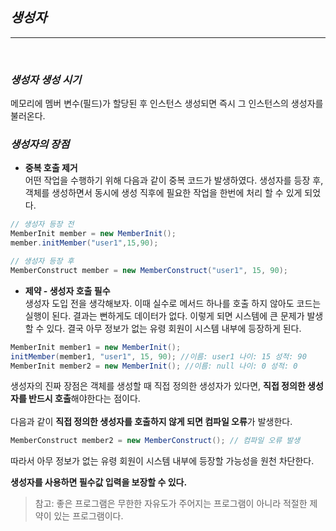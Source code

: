 ## _생성자_
* * *
<br>

### _생성자 생성 시기_
메모리에 멤버 변수(필드)가 할당된 후 인스턴스 생성되면 즉시 그 인스턴스의 생성자를 불러온다.

### _생성자의 장점_
* **중복 호출 제거**<br>어떤 작업을 수행하기 위해 다음과 같이 중복 코드가 발생하였다. 생성자를 등장 후, 객체를 생성하면서 동시에 생성 직후에 필요한 작업을 한번에 처리 할 수 있게 되었다.

```java
// 생성자 등장 전
MemberInit member = new MemberInit();
member.initMember("user1",15,90);

// 생성자 등장 후
MemberConstruct member = new MemberConstruct("user1", 15, 90);
```
* **제약 - 생성자 호출 필수**<br>생성자 도입 전을 생각해보자. 이때 실수로 메서드 하나를 호출 하지 않아도 코드는 실행이 된다. 결과는 뻔하게도 데이터가 없다. 이렇게 되면 시스템에 큰 문제가 발생할 수 있다. 결국 아무 정보가 없는 유령 회원이 시스템 내부에 등장하게 된다.
```java
MemberInit member1 = new MemberInit();
initMember(member1, "user1", 15, 90); //이름: user1 나이: 15 성적: 90
MemberInit member2 = new MemberInit(); //이름: null 나이: 0 성적: 0
```
생성자의 진짜 장점은 객체를 생성할 때 직접 정의한 생성자가 있다면, **직접 정의한 생성자를 반드시 호출**해야한다는 점이다.<br><br>
다음과 같이 **직접 정의한 생성자를 호출하지 않게 되면 컴파일 오류**가 발생한다.
```java
MemberConstruct member2 = new MemberConstruct(); // 컴파일 오류 발생
```

따라서 아무 정보가 없는 유령 회원이 시스템 내부에 등장할 가능성을 원천 차단한다.

**생성자를 사용하면 필수값 입력을 보장할 수 있다.**

> 참고: 좋은 프로그램은 무한한 자유도가 주어지는 프로그램이 아니라 적절한 제약이 있는 프로그램이다.
